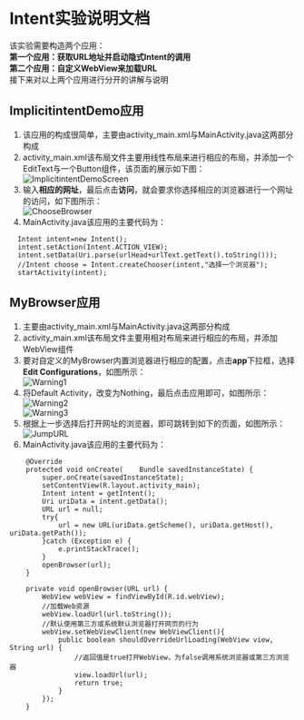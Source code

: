# Intent实验说明文档
该实验需要构造两个应用：</br>
**第一个应用：获取URL地址并启动隐式Intent的调用**</br>
**第二个应用：自定义WebView来加载URL**</br>
接下来对以上两个应用进行分开的讲解与说明
## ImplicitintentDemo应用
1. 该应用的构成很简单，主要由activity_main.xml与MainActivity.java这两部分构成
2. activity_main.xml该布局文件主要用线性布局来进行相应的布局，并添加一个EditText与一个Button组件，该页面的展示如下图：</br>
![ImplicitintentDemoScreen](https://github.com/ysw990312/AndroidPrograms/blob/master/Practice4/Picture/ImplicitintentDemoScreen.png)
3. 输入**相应的网址**，最后点击**访问**，就会要求你选择相应的浏览器进行一个网址的访问，如下图所示：</br>
![ChooseBrowser](https://github.com/ysw990312/AndroidPrograms/blob/master/Practice4/Picture/ChooseBrowser.png)
4. MainActivity.java该应用的主要代码为：
```
  Intent intent=new Intent();
  intent.setAction(Intent.ACTION_VIEW);
  intent.setData(Uri.parse(urlHead+urlText.getText().toString()));
  //Intent choose = Intent.createChooser(intent,"选择一个浏览器");
  startActivity(intent);
```
## MyBrowser应用
1. 主要由activity_main.xml与MainActivity.java这两部分构成
2. activity_main.xml该布局文件主要用相对布局来进行相应的布局，并添加WebView组件
3. 要对自定义的MyBrowser内置浏览器进行相应的配置，点击**app**下拉框，选择**Edit Configurations**，如图所示：</br>
![Warning1](https://github.com/ysw990312/AndroidPrograms/blob/master/Practice4/Picture/Warning1.png)
4. 将Default Activity，改变为Nothing，最后点击应用即可，如图所示：</br>
![Warning2](https://github.com/ysw990312/AndroidPrograms/blob/master/Practice4/Picture/Warning2.png)</br>
![Warning3](https://github.com/ysw990312/AndroidPrograms/blob/master/Practice4/Picture/Warning3.png)
5. 根据上一步选择后打开网址的浏览器，即可跳转到如下的页面，如图所示：</br>
![JumpURL](https://github.com/ysw990312/AndroidPrograms/blob/master/Practice4/Picture/JumpURL.png)
6. MainActivity.java该应用的主要代码为：
```
    @Override
    protected void onCreate(    Bundle savedInstanceState) {
        super.onCreate(savedInstanceState);
        setContentView(R.layout.activity_main);
        Intent intent = getIntent();
        Uri uriData = intent.getData();
        URL url = null;
        try{
            url = new URL(uriData.getScheme(), uriData.getHost(), uriData.getPath());
        }catch (Exception e) {
            e.printStackTrace();
        }
        openBrowser(url);
    }

    private void openBrowser(URL url) {
        WebView webView = findViewById(R.id.webView);
        //加载Web资源
        webView.loadUrl(url.toString());
        //默认使用第三方或系统默认浏览器打开网页的行为
        webView.setWebViewClient(new WebViewClient(){
            public boolean shouldOverrideUrlLoading(WebView view, String url) {
                //返回值是true打开WebView，为false调用系统浏览器或第三方浏览器
                view.loadUrl(url);
                return true;
            }
        });
    }
```
